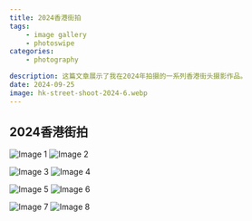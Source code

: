 ```yaml
---
title: 2024香港街拍
tags: 
    - image gallery
    - photoswipe
categories:
    - photography

description: 这篇文章展示了我在2024年拍摄的一系列香港街头摄影作品。
date: 2024-09-25
image: hk-street-shoot-2024-6.webp
---
```


## 2024香港街拍

![Image 1](hk-street-shoot-2024-1.webp) ![Image 2](hk-street-shoot-2024-2.webp)

![Image 3](hk-street-shoot-2024-3.webp) ![Image 4](hk-street-shoot-2024-4.webp)

![Image 5](hk-street-shoot-2024-5.webp) ![Image 6](hk-street-shoot-2024-6.webp)

![Image 7](hk-street-shoot-2024-7.webp) ![Image 8](hk-street-shoot-2024-8.webp)
